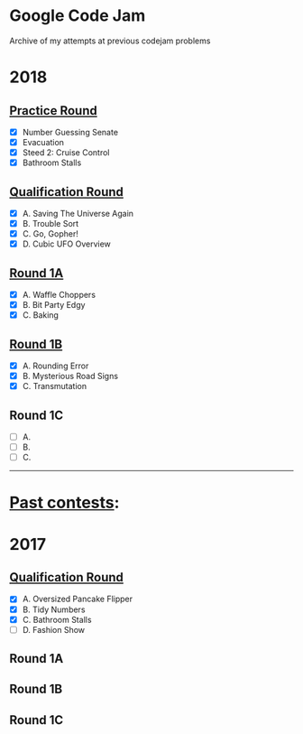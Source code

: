 # Google Code Jam 

Archive of my attempts at previous codejam problems

# 2018

## [Practice Round](https://codejam.withgoogle.com/2018/challenges/0000000000000130/analysis)

- [x]  Number Guessing Senate
- [x]  Evacuation
- [x]  Steed 2: Cruise Control
- [x]  Bathroom Stalls

## [Qualification Round](https://codejam.withgoogle.com/2018/challenges/00000000000000cb/analysis)

- [x]  A. Saving The Universe Again
- [x]  B. Trouble Sort
- [x]  C. Go, Gopher!
- [x]  D. Cubic UFO Overview

## [Round 1A](https://codejam.withgoogle.com/2018/challenges/0000000000007883/analysis)

- [x]  A. Waffle Choppers
- [x]  B. Bit Party Edgy
- [x]  C. Baking

## [Round 1B](https://codejam.withgoogle.com/2018/challenges/0000000000007764/analysis)

- [x]  A. Rounding Error
- [x]  B. Mysterious Road Signs
- [x]  C. Transmutation

## Round 1C

- [ ]  A.
- [ ]  B.
- [ ]  C.

---

# [Past contests](https://code.google.com/codejam/past-contests):

# 2017

## [Qualification Round](https://code.google.com/codejam/contest/3264486/dashboard#s=a&a=4)

- [x]  A. Oversized Pancake Flipper
- [x]  B. Tidy Numbers
- [x]  C. Bathroom Stalls
- [ ]  D. Fashion Show

## Round 1A

## Round 1B

## Round 1C